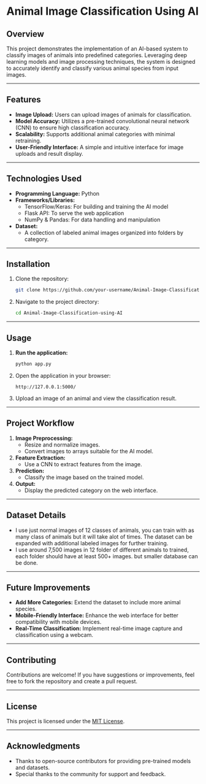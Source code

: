 # Animal Image Classification Using AI

## Overview
This project demonstrates the implementation of an AI-based system to classify images of animals into predefined categories. Leveraging deep learning models and image processing techniques, the system is designed to accurately identify and classify various animal species from input images.

---

## Features
- **Image Upload:** Users can upload images of animals for classification.
- **Model Accuracy:** Utilizes a pre-trained convolutional neural network (CNN) to ensure high classification accuracy.
- **Scalability:** Supports additional animal categories with minimal retraining.
- **User-Friendly Interface:** A simple and intuitive interface for image uploads and result display.

---

## Technologies Used
- **Programming Language:** Python
- **Frameworks/Libraries:**
  - TensorFlow/Keras: For building and training the AI model
  - Flask API: To serve the web application
  - NumPy & Pandas: For data handling and manipulation
- **Dataset:**
  - A collection of labeled animal images organized into folders by category.

---

## Installation
1. Clone the repository:
   ```bash
   git clone https://github.com/your-username/Animal-Image-Classification-using-AI.git
   ```
2. Navigate to the project directory:
   ```bash
   cd Animal-Image-Classification-using-AI
   ```

---

## Usage
1. **Run the application:**
   ```bash
   python app.py
   ```
2. Open the application in your browser:
   ```
   http://127.0.0.1:5000/
   ```
3. Upload an image of an animal and view the classification result.

---

## Project Workflow
1. **Image Preprocessing:**
   - Resize and normalize images.
   - Convert images to arrays suitable for the AI model.
2. **Feature Extraction:**
   - Use a CNN to extract features from the image.
3. **Prediction:**
   - Classify the image based on the trained model.
4. **Output:**
   - Display the predicted category on the web interface.

---

## Dataset Details
- I use just normal images of 12 classes of animals, you can train with as many class of animals but it will take alot of times. The dataset can be expanded with additional labeled images for further training.
- I use around 7,500 images in 12 folder of different animals to trained, each folder should have at least 500+ images. but smaller database can be done.

---

## Future Improvements
- **Add More Categories:** Extend the dataset to include more animal species.
- **Mobile-Friendly Interface:** Enhance the web interface for better compatibility with mobile devices.
- **Real-Time Classification:** Implement real-time image capture and classification using a webcam.

---

## Contributing
Contributions are welcome! If you have suggestions or improvements, feel free to fork the repository and create a pull request.

---

## License
This project is licensed under the [MIT License](LICENSE).

---

## Acknowledgments
- Thanks to open-source contributors for providing pre-trained models and datasets.
- Special thanks to the community for support and feedback.

